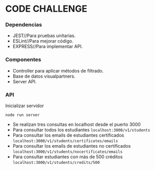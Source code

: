 CODE CHALLENGE
==============

### Dependencias
- JEST//Para pruebas unitarias.
- ESLint//Para mejorar código.
- EXPRESS//Para implementar API.

### Componentes
- Controller para aplicar métodos de filtrado.
- Base de datos visualpartners.
- Server API.

### API
Inicializar servidor
``` shell
node run server
```
- Se realizan tres consultas en localhost desde el puerto 3000
- Para consultar todos los estudiantes `localhost:3000/v1/students`
- Para consultar los emails de estudiantes certificados `localhost:3000/v1/students/certificates/emails`
- Para consultar los emails de estudiantes no certificados `localhost:3000/v1/students/nocertificates/emails`
- Para consultar estudiantes con más de 500 créditos `localhost:3000/v1/students/credits/500`
